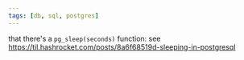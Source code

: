 ```yaml
---
tags: [db, sql, postgres]
---
```


that there's a `pg_sleep(seconds)` function: see https://til.hashrocket.com/posts/8a6f68519d-sleeping-in-postgresql
